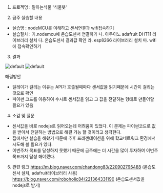 1. 프로젝명 : 말하는식물 '식물봇'

2. 금주 실습할 내용
  - 실습명 : nodeMCU를 이해하고 센서연결과 wifi접속하기
  - 실습절차 :
    가.nodemcu에 온습도센서 연결하기
    나. 아두이노 adafruit DHT11 라이브러리 설치
    다. 온습도센서 결과값 확인
    라. esp8266 라이브러리 설치
    마. wifi에 접속확인하기

3. 결과

![default](https://user-images.githubusercontent.com/31499111/48675557-9bbc4580-eb9d-11e8-9fa0-b5243d905ed0.PNG)
![default](https://user-images.githubusercontent.com/31499111/48675558-a4148080-eb9d-11e8-8407-fb21094d00a3.PNG)


해결방안
  - 딜레이가 걸리는 이유는 API가 호출될때마다 센서값을 읽기때문에 시간이 걸리는 것으로 확인
  - 파이썬 코드를 이용하여 수시로 센서값을 읽고 그 값을 전달하는 형태로 만들어할 필요가 있음

4. 소감 및 질문
  - 센서값을 바로 nodejs로 읽어오는데 어려움이 있었다. 이 문제는 파이썬코드로 값을 받아서 전달하는 방법으로 해결 가능 할 것이라고 생각한다.
  - 집에서만 실습을 해왔기 때문에 추후 프레젠테이션을 위해 학교네트워크 환경에서 시도해 볼 필요가 있다.
  - 이번주차 목표를 달성하지 못했기 때문에 금주에는 더 시간을 많이 투자하여 이번주 목표까지 달성 해야겠다.

5. 관련 링크
 https://m.blog.naver.com/chandong83/220902795488 (온습도센서 설치, adafruit라이브러리 사용)
 https://blog.naver.com/roboholic84/221364331190 (온습도센서값을 nodejs로 받기)
